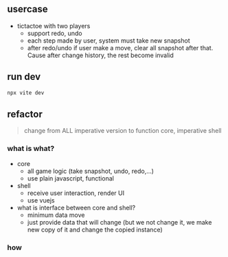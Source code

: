 ## usercase

- tictactoe with two players
  - support redo, undo
  - each step made by user, system must take new snapshot
  - after redo/undo if user make a move, clear all snapshot after that. Cause
    after change history, the rest become invalid

## run dev

```bash
npx vite dev
```

## refactor

> change from ALL imperative version to function core, imperative shell

### what is what?

- core
  - all game logic (take snapshot, undo, redo,...)
  - use plain javascript, functional
- shell
  - receive user interaction, render UI
  - use vuejs
- what is interface between core and shell?
  - minimum data move
  - just provide data that will change (but we not change it, we make new copy
    of it and change the copied instance)

### how
